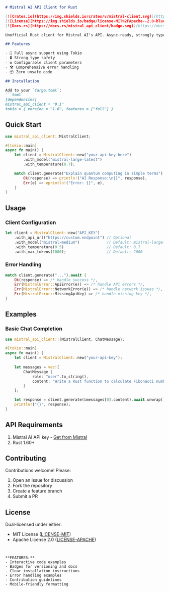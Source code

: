 
```markdown
# Mistral AI API Client for Rust

[![Crates.io](https://img.shields.io/crates/v/mistral-client.svg)](https://crates.io/crates/mistral_api_client)
[![License](https://img.shields.io/badge/license-MIT%2FApache--2.0-blue.svg)](https://github.com/natiqmammad/mistrial_ai_api_client)
[![Docs.rs](https://docs.rs/mistral_api_client/badge.svg)](https://docs.rs/mistral_api_client)

Unofficial Rust client for Mistral AI's API. Async-ready, strongly typed, and designed for reliability.

## Features

- 🚀 Full async support using Tokio
- 🔒 Strong type safety
- ⚙️ Configurable client parameters
- 🛠️ Comprehensive error handling
- 📦 Zero unsafe code

## Installation

Add to your `Cargo.toml`:
```toml
[dependencies]
mistral_api_client = "0.1"
tokio = { version = "1.0", features = ["full"] }
```

## Quick Start

```rust
use mistral_api_client::MistralClient;

#[tokio::main]
async fn main() {
    let client = MistralClient::new("your-api-key-here")
        .with_model("mistral-large-latest")
        .with_temperature(0.7);

    match client.generate("Explain quantum computing in simple terms").await {
        Ok(response) => println!("AI Response:\n{}", response),
        Err(e) => eprintln!("Error: {}", e),
    }
}
```

## Usage

### Client Configuration

```rust
let client = MistralClient::new("API_KEY")
    .with_api_url("https://custom.endpoint") // Optional
    .with_model("mistral-medium")            // Default: mistral-large-latest
    .with_temperature(0.5)                   // Default: 0.7
    .with_max_tokens(1000);                  // Default: 2000
```

### Error Handling

```rust
match client.generate("...").await {
    Ok(response) => /* handle success */,
    Err(MistralError::ApiError(e)) => /* handle API errors */,
    Err(MistralError::NetworkError(e)) => /* handle network issues */,
    Err(MistralError::MissingApiKey) => /* handle missing key */,
}
```

## Examples

### Basic Chat Completion

```rust
use mistral_api_client::{MistralClient, ChatMessage};

#[tokio::main]
async fn main() {
    let client = MistralClient::new("your-api-key");
    
    let messages = vec![
        ChatMessage {
            role: "user".to_string(),
            content: "Write a Rust function to calculate Fibonacci numbers".to_string(),
        }
    ];

    let response = client.generate(&messages[0].content).await.unwrap();
    println!("{}", response);
}
```

## API Requirements

1. Mistral AI API key - [Get from Mistral](https://console.mistral.ai/)
2. Rust 1.60+

## Contributing

Contributions welcome! Please:
1. Open an issue for discussion
2. Fork the repository
3. Create a feature branch
4. Submit a PR

## License

Dual-licensed under either:
- MIT License ([LICENSE-MIT](LICENSE-MIT))
- Apache License 2.0 ([LICENSE-APACHE](LICENSE-APACHE))

```


**FEATURES:**
- Interactive code examples
- Badges for versioning and docs
- Clear installation instructions
- Error handling examples
- Contribution guidelines
- Mobile-friendly formatting
